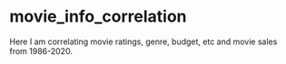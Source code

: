 # movie_info_correlation
Here I am correlating movie ratings, genre, budget, etc and movie sales from 1986-2020.
